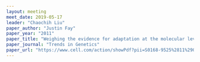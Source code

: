 ```yaml
---
layout: meeting
meet_date: 2019-05-17
leader: "Chaochih Liu"
paper_author: "Justin Fay"
paper_year: "2011"
paper_title: "Weighing the evidence for adaptation at the molecular level"
paper_journal: "Trends in Genetics"
paper_url: "https://www.cell.com/action/showPdf?pii=S0168-9525%2811%2900094-1"
---
```

